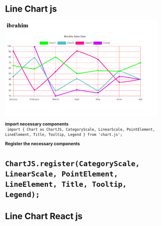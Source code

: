
# Line Chart js 

![Chart image](<Line Chart picture.PNG>)

**import necessary components**
<br/>
`` import { Chart as ChartJS, CategoryScale, LinearScale, PointElement, LineElement, Title, Tooltip, Legend } from 'chart.js';``

**Register the necessary components**

``ChartJS.register(CategoryScale, LinearScale, PointElement, LineElement, Title, Tooltip, Legend);``
=======
# Line Chart React js


